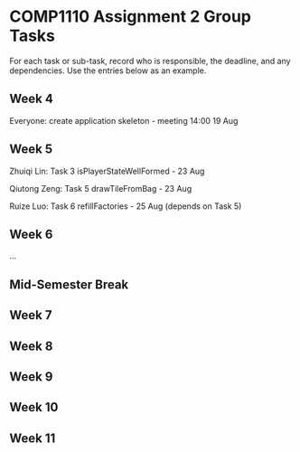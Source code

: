 # COMP1110 Assignment 2 Group Tasks

For each task or sub-task, record who is responsible, the deadline, and any dependencies.
Use the entries below as an example.

## Week 4

Everyone: create application skeleton - meeting 14:00 19 Aug

## Week 5

Zhuiqi Lin: Task 3 isPlayerStateWellFormed - 23 Aug

Qiutong Zeng: Task 5 drawTileFromBag - 23 Aug

Ruize Luo: Task 6 refillFactories - 25 Aug (depends on Task 5)

## Week 6

...

## Mid-Semester Break

## Week 7

## Week 8

## Week 9

## Week 10

## Week 11
